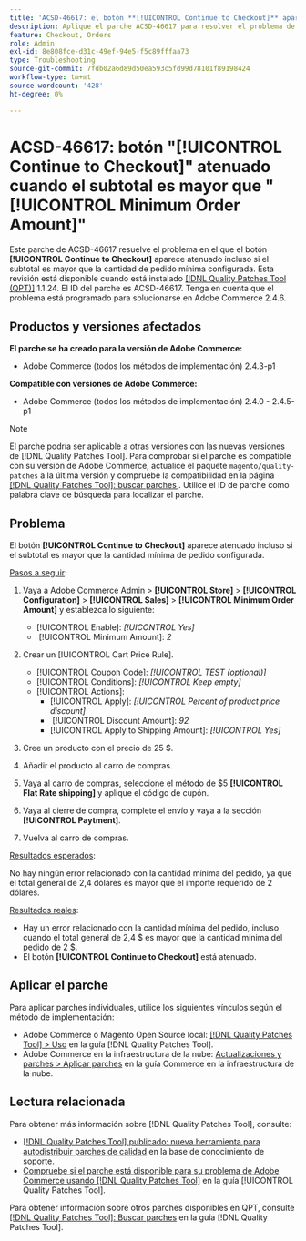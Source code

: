 ```yaml
---
title: 'ACSD-46617: el botón **[!UICONTROL Continue to Checkout]** aparece atenuado cuando el subtotal es mayor que la cantidad mínima de pedido configurada'
description: Aplique el parche ACSD-46617 para resolver el problema de Adobe Commerce donde el botón **[!UICONTROL Continue to Checkout]** aparece atenuado aunque el subtotal sea mayor que la cantidad mínima de pedido configurada.
feature: Checkout, Orders
role: Admin
exl-id: 8e808fce-d31c-49ef-94e5-f5c89fffaa73
type: Troubleshooting
source-git-commit: 7fdb02a6d89d50ea593c5fd99d78101f89198424
workflow-type: tm+mt
source-wordcount: '428'
ht-degree: 0%

---
```


# ACSD-46617: botón &quot;[!UICONTROL Continue to Checkout]&quot; atenuado cuando el subtotal es mayor que &quot;[!UICONTROL Minimum Order Amount]&quot;

Este parche de ACSD-46617 resuelve el problema en el que el botón **[!UICONTROL Continue to Checkout]** aparece atenuado incluso si el subtotal es mayor que la cantidad de pedido mínima configurada. Esta revisión está disponible cuando está instalado [[!DNL Quality Patches Tool (QPT)]](https://experienceleague.adobe.com/en/docs/commerce-operations/tools/quality-patches-tool/quality-patches-tool-to-self-serve-quality-patches) 1.1.24. El ID del parche es ACSD-46617. Tenga en cuenta que el problema está programado para solucionarse en Adobe Commerce 2.4.6.

## Productos y versiones afectados

**El parche se ha creado para la versión de Adobe Commerce:**

* Adobe Commerce (todos los métodos de implementación) 2.4.3-p1

**Compatible con versiones de Adobe Commerce:**

* Adobe Commerce (todos los métodos de implementación) 2.4.0 - 2.4.5-p1

>[!NOTE]
>
>El parche podría ser aplicable a otras versiones con las nuevas versiones de [!DNL Quality Patches Tool]. Para comprobar si el parche es compatible con su versión de Adobe Commerce, actualice el paquete `magento/quality-patches` a la última versión y compruebe la compatibilidad en la página [[!DNL Quality Patches Tool]: buscar parches ](https://experienceleague.adobe.com/tools/commerce-quality-patches/index.html). Utilice el ID de parche como palabra clave de búsqueda para localizar el parche.

## Problema

El botón **[!UICONTROL Continue to Checkout]** aparece atenuado incluso si el subtotal es mayor que la cantidad mínima de pedido configurada.

<u>Pasos a seguir</u>:

1. Vaya a Adobe Commerce Admin > **[!UICONTROL Store]** > **[!UICONTROL Configuration]** > **[!UICONTROL Sales]** > **[!UICONTROL Minimum Order Amount]** y establezca lo siguiente:
   * [!UICONTROL Enable]: *[!UICONTROL Yes]*
   * &#x200B;
     [!UICONTROL Minimum Amount]: *2*

1. Crear un [!UICONTROL Cart Price Rule].
   * [!UICONTROL Coupon Code]: *[!UICONTROL TEST (optional)]*
   * [!UICONTROL Conditions]: *[!UICONTROL Keep empty]*
   * [!UICONTROL Actions]:
      * [!UICONTROL Apply]: *[!UICONTROL Percent of product price discount]*
      * &#x200B;
        [!UICONTROL Discount Amount]: *92*
      * [!UICONTROL Apply to Shipping Amount]: *[!UICONTROL Yes]*
1. Cree un producto con el precio de 25 $.
1. Añadir el producto al carro de compras.
1. Vaya al carro de compras, seleccione el método de $5 **[!UICONTROL Flat Rate shipping]** y aplique el código de cupón.
1. Vaya al cierre de compra, complete el envío y vaya a la sección **[!UICONTROL Paytment]**.
1. Vuelva al carro de compras.

<u>Resultados esperados</u>:

No hay ningún error relacionado con la cantidad mínima del pedido, ya que el total general de 2,4 dólares es mayor que el importe requerido de 2 dólares.

<u>Resultados reales</u>:

* Hay un error relacionado con la cantidad mínima del pedido, incluso cuando el total general de 2,4 $ es mayor que la cantidad mínima del pedido de 2 $.
* El botón **[!UICONTROL Continue to Checkout]** está atenuado.

## Aplicar el parche

Para aplicar parches individuales, utilice los siguientes vínculos según el método de implementación:

* Adobe Commerce o Magento Open Source local: [[!DNL Quality Patches Tool] > Uso](/help/tools/quality-patches-tool/usage.md) en la guía [!DNL Quality Patches Tool].
* Adobe Commerce en la infraestructura de la nube: [Actualizaciones y parches > Aplicar parches](https://experienceleague.adobe.com/docs/commerce-cloud-service/user-guide/develop/upgrade/apply-patches.html) en la guía Commerce en la infraestructura de la nube.

## Lectura relacionada

Para obtener más información sobre [!DNL Quality Patches Tool], consulte:

* [[!DNL Quality Patches Tool] publicado: nueva herramienta para autodistribuir parches de calidad](https://experienceleague.adobe.com/en/docs/commerce-operations/tools/quality-patches-tool/quality-patches-tool-to-self-serve-quality-patches) en la base de conocimiento de soporte.
* [Compruebe si el parche está disponible para su problema de Adobe Commerce usando [!DNL Quality Patches Tool]](/help/tools/quality-patches-tool/patches-available-in-qpt/check-patch-for-magento-issue-with-magento-quality-patches.md) en la guía [!UICONTROL Quality Patches Tool].


Para obtener información sobre otros parches disponibles en QPT, consulte [[!DNL Quality Patches Tool]: Buscar parches](https://experienceleague.adobe.com/tools/commerce-quality-patches/index.html) en la guía [!DNL Quality Patches Tool].
